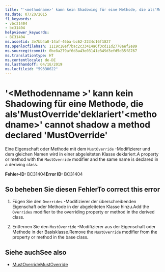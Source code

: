 ```yaml
---
title: "'<methodname>' kann kein Shadowing für eine Methode, die als'MustOverride'deklariert"
ms.date: 07/20/2015
f1_keywords:
- vbc31404
- bc31404
helpviewer_keywords:
- BC31404
ms.assetid: 3e7bb4a0-14af-46ba-bc62-2234c16f1827
ms.openlocfilehash: 1119c18ef7bac2c33414a6f3cd11d2778aef2e89
ms.sourcegitcommit: 0be8a279af6d8a43e03141e349d3efd5d35f8767
ms.translationtype: HT
ms.contentlocale: de-DE
ms.lasthandoff: 04/18/2019
ms.locfileid: "59330622"
---
```

# <a name="methodname-cannot-shadow-a-method-declared-mustoverride"></a><span data-ttu-id="ecd53-102">'\<Methodenname >' kann kein Shadowing für eine Methode, die als'MustOverride'deklariert</span><span class="sxs-lookup"><span data-stu-id="ecd53-102">'\<methodname>' cannot shadow a method declared 'MustOverride'</span></span>
<span data-ttu-id="ecd53-103">Eine Eigenschaft oder Methode mit dem `MustOverride` -Modifizierer und dem gleichen Namen wird in einer abgeleiteten Klasse deklariert.</span><span class="sxs-lookup"><span data-stu-id="ecd53-103">A property or method with the `MustOverride` modifier and the same name is declared in a deriving class.</span></span>  
  
 <span data-ttu-id="ecd53-104">**Fehler-ID:** BC31404</span><span class="sxs-lookup"><span data-stu-id="ecd53-104">**Error ID:** BC31404</span></span>  
  
## <a name="to-correct-this-error"></a><span data-ttu-id="ecd53-105">So beheben Sie diesen Fehler</span><span class="sxs-lookup"><span data-stu-id="ecd53-105">To correct this error</span></span>  
  
1. <span data-ttu-id="ecd53-106">Fügen Sie den `Overrides` -Modifizierer der überschreibenden Eigenschaft oder Methode in der abgeleiteten Klasse hinzu.</span><span class="sxs-lookup"><span data-stu-id="ecd53-106">Add the `Overrides` modifier to the overriding property or method in the derived class.</span></span>  
  
2. <span data-ttu-id="ecd53-107">Entfernen Sie den `MustOverride` -Modifizierer aus der Eigenschaft oder Methode in der Basisklasse.</span><span class="sxs-lookup"><span data-stu-id="ecd53-107">Remove the `MustOverride` modifier from the property or method in the base class.</span></span>  
  
## <a name="see-also"></a><span data-ttu-id="ecd53-108">Siehe auch</span><span class="sxs-lookup"><span data-stu-id="ecd53-108">See also</span></span>

- [<span data-ttu-id="ecd53-109">MustOverride</span><span class="sxs-lookup"><span data-stu-id="ecd53-109">MustOverride</span></span>](../../visual-basic/language-reference/modifiers/mustoverride.md)
